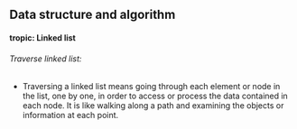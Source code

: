 ## Data structure and algorithm

#### tropic: Linked list

###### Traverse linked list:

- Traversing a linked list means going through each element or node in the list, one by one, in order to access or process the data contained in each node. It is like walking along a path and examining the objects or information at each point.
